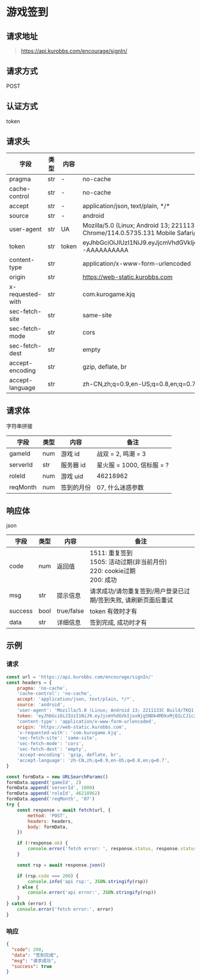 # 游戏签到

## 请求地址

> https://api.kurobbs.com/encourage/signIn/

## 请求方式
POST

## 认证方式

token

## 请求头

| 字段             | 类型 | 内容  | 备注                                                         |
| ---------------- | ---- | ----- | ------------------------------------------------------------ |
| pragma           | str  | -     | no-cache                                                     |
| cache-control    | str  | -     | no-cache                                                     |
| accept           | str  | -     | application/json, text/plain, \*/\*                          |
| source           | str  | -     | android                                                      |
| user-agent       | str  | UA    | Mozilla/5.0 (Linux; Android 13; 2211133C Build/TKQ1.220905.001; wv) AppleWebKit/537.36 (KHTML, like Gecko) Version/4.0 Chrome/114.0.5735.131 Mobile Safari/537.36 Kuro/1.0.9 KuroGameBox/1.0.9 |
| token            | str  | token | eyJhbGciOiJIUzI1NiJ9.eyJjcmVhdGVkIjoxNjg5NDk4MDkxMjQ1LCJ1c2VySWQiOjEwMDY1NjY5fQ.AAAA_AAAAAAAAAAAAAAAAAAAAAAAAAAA-AAAAAAAAAA |
| content-type     | str  |       | application/x-www-form-urlencoded                            |
| origin           | str  |       | https://web-static.kurobbs.com                               |
| x-requested-with | str  |       | com.kurogame.kjq                                             |
| sec-fetch-site   | str  |       | same-site                                                    |
| sec-fetch-mode   | str  |       | cors                                                         |
| sec-fetch-dest   | str  |       | empty                                                        |
| accept-encoding  | str  |       | gzip, deflate, br                                            |
| accept-language  | str  |       | zh-CN,zh;q=0.9,en-US;q=0.8,en;q=0.7                          |

## 请求体

字符串拼接

| 字段     | 类型 | 内容       | 备注                      |
| -------- | ---- | ---------- | ------------------------- |
| gameId   | num  | 游戏 id    | 战双 = 2, 鸣潮 = 3        |
| serverId | str  | 服务器 id  | 星火服 = 1000, 信标服 = ? |
| roleId   | num  | 游戏 uid   | 46218962                  |
| reqMonth | num  | 签到的月份 | 07, 什么迷惑参数          |

## 响应体

json

| 字段    | 类型 | 内容       | 备注                                                         |
| ------- | ---- | ---------- | ------------------------------------------------------------ |
| code    | num  | 返回值     | 1511: 重复签到<br />1505: 活动过期(非当前月份)<br />220: cookie过期<br />200: 成功 |
| msg     | str  | 提示信息   | 请求成功/请勿重复签到/用户登录已过期/签到失败, 请刷新页面后重试 |
| success | bool | true/false | token 有效时才有                                             |
| data    | str  | 详细信息   | 签到完成, 成功时才有                                         |

## 示例

### 请求

```js
const url = 'https://api.kurobbs.com/encourage/signIn/'
const headers = {
    pragma: 'no-cache',
    'cache-control': 'no-cache',
    accept: 'application/json, text/plain, */*',
    source: 'android',
    'user-agent': 'Mozilla/5.0 (Linux; Android 13; 2211133C Build/TKQ1.220905.001; wv) AppleWebKit/537.36 (KHTML, like Gecko) Version/4.0 Chrome/114.0.5735.131 Mobile Safari/537.36 Kuro/1.0.9 KuroGameBox/1.0.9',
    token: 'eyJhbGciOiJIUzI1NiJ9.eyJjcmVhdGVkIjoxNjg5NDk4MDkxMjQ1LCJ1c2VySWQiOjEwMDY1NjY5fQ.AAAA_AAAAAAAAAAAAAAAAAAAAAAAAAAA-AAAAAAAAAA',
    'content-type': 'application/x-www-form-urlencoded',
    origin: 'https://web-static.kurobbs.com',
    'x-requested-with': 'com.kurogame.kjq',
    'sec-fetch-site': 'same-site',
    'sec-fetch-mode': 'cors',
    'sec-fetch-dest': 'empty',
    'accept-encoding': 'gzip, deflate, br',
    'accept-language': 'zh-CN,zh;q=0.9,en-US;q=0.8,en;q=0.7',
}

const formData = new URLSearchParams()
formData.append('gameId', 2)
formData.append('serverId', 1000)
formData.append('roleId', 46218962)
formData.append('reqMonth', '07')
try {
    const response = await fetch(url, {
        method: 'POST',
        headers: headers,
        body: formData,
    })

    if (!response.ok) {
        console.error('fetch error: ', response.status, response.statusText)
    }

    const rsp = await response.json()

    if (rsp.code === 200) {
        console.info('api rsp:', JSON.stringify(rsp))
    } else {
        console.error('api error:', JSON.stringify(rsp))
    }
} catch (error) {
    console.error('fetch error:', error)
}
```

### 响应

```json
{
  "code": 200,
  "data": "签到完成",
  "msg": "请求成功",
  "success": true
}
```
